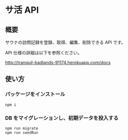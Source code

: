 # サ活 API

## 概要

サウナの訪問記録を登録、取得、編集、削除できる API です。

API 仕様の詳細は以下を参照ください。

http://tranquil-badlands-91174.herokuapp.com/docs

## 使い方

### パッケージをインストール

```
npm i
```

### DB をマイグレーションし、初期データを投入する

```
npm run migrate
npm run seedRun
```

